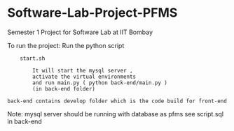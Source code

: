 # Software-Lab-Project-PFMS
Semester 1 Project for Software Lab at IIT Bombay




To run the project:
    Run the python script 
    
        start.sh
        
            It will start the mysql server , 
            activate the virtual environments
            and run main.py ( python back-end/main.py )
            (in back-end folder) 

    back-end contains develop folder which is the code build for front-end
    

Note: mysql server should be running  with database as pfms
    see script.sql in back-end